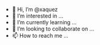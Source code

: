 - 👋 Hi, I’m @xaquez
- 👀 I’m interested in ...
- 🌱 I’m currently learning ...
- 💞️ I’m looking to collaborate on ...
- 📫 How to reach me ...

<!---
xaquez/xaquez is a ✨ special ✨ repository because its `README.md` (this file) appears on your GitHub profile.
You can click the Preview link to take a look at your changes.
--->
